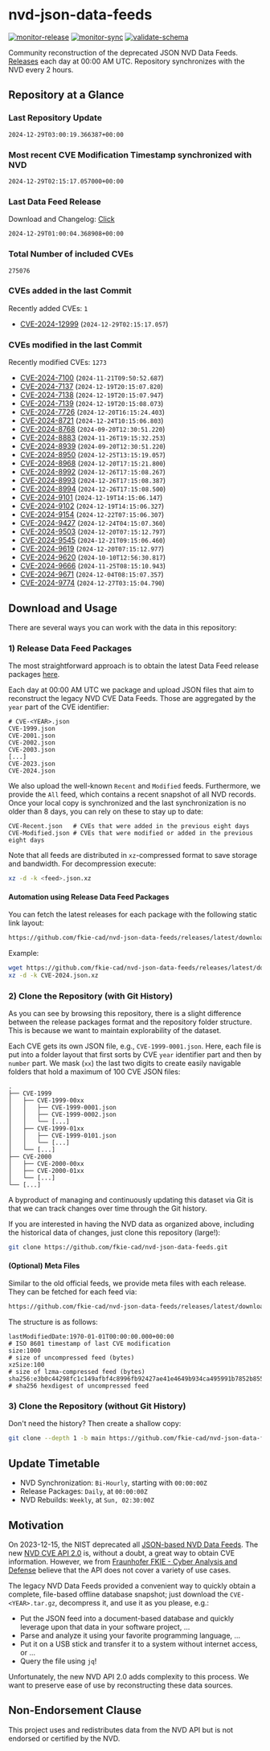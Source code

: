 # nvd-json-data-feeds

[![monitor-release](https://github.com/fkie-cad/nvd-json-data-feeds/actions/workflows/monitor_release.yml/badge.svg)](https://github.com/fkie-cad/nvd-json-data-feeds/actions/workflows/monitor_release.yml)
[![monitor-sync](https://github.com/fkie-cad/nvd-json-data-feeds/actions/workflows/monitor_sync.yml/badge.svg)](https://github.com/fkie-cad/nvd-json-data-feeds/actions/workflows/monitor_sync.yml)
[![validate-schema](https://github.com/fkie-cad/nvd-json-data-feeds/actions/workflows/validate_schema.yml/badge.svg)](https://github.com/fkie-cad/nvd-json-data-feeds/actions/workflows/validate_schema.yml)

Community reconstruction of the deprecated JSON NVD Data Feeds.
[Releases](https://github.com/fkie-cad/nvd-json-data-feeds/releases/latest) each day at 00:00 AM UTC.
Repository synchronizes with the NVD every 2 hours.

## Repository at a Glance

### Last Repository Update

```plain
2024-12-29T03:00:19.366387+00:00
```

### Most recent CVE Modification Timestamp synchronized with NVD

```plain
2024-12-29T02:15:17.057000+00:00
```

### Last Data Feed Release

Download and Changelog: [Click](https://github.com/fkie-cad/nvd-json-data-feeds/releases/latest)

```plain
2024-12-29T01:00:04.368908+00:00
```

### Total Number of included CVEs

```plain
275076
```

### CVEs added in the last Commit

Recently added CVEs: `1`

- [CVE-2024-12999](CVE-2024/CVE-2024-129xx/CVE-2024-12999.json) (`2024-12-29T02:15:17.057`)


### CVEs modified in the last Commit

Recently modified CVEs: `1273`

- [CVE-2024-7100](CVE-2024/CVE-2024-71xx/CVE-2024-7100.json) (`2024-11-21T09:50:52.687`)
- [CVE-2024-7137](CVE-2024/CVE-2024-71xx/CVE-2024-7137.json) (`2024-12-19T20:15:07.820`)
- [CVE-2024-7138](CVE-2024/CVE-2024-71xx/CVE-2024-7138.json) (`2024-12-19T20:15:07.947`)
- [CVE-2024-7139](CVE-2024/CVE-2024-71xx/CVE-2024-7139.json) (`2024-12-19T20:15:08.073`)
- [CVE-2024-7726](CVE-2024/CVE-2024-77xx/CVE-2024-7726.json) (`2024-12-20T16:15:24.403`)
- [CVE-2024-8721](CVE-2024/CVE-2024-87xx/CVE-2024-8721.json) (`2024-12-24T10:15:06.803`)
- [CVE-2024-8768](CVE-2024/CVE-2024-87xx/CVE-2024-8768.json) (`2024-09-20T12:30:51.220`)
- [CVE-2024-8883](CVE-2024/CVE-2024-88xx/CVE-2024-8883.json) (`2024-11-26T19:15:32.253`)
- [CVE-2024-8939](CVE-2024/CVE-2024-89xx/CVE-2024-8939.json) (`2024-09-20T12:30:51.220`)
- [CVE-2024-8950](CVE-2024/CVE-2024-89xx/CVE-2024-8950.json) (`2024-12-25T13:15:19.057`)
- [CVE-2024-8968](CVE-2024/CVE-2024-89xx/CVE-2024-8968.json) (`2024-12-20T17:15:21.800`)
- [CVE-2024-8992](CVE-2024/CVE-2024-89xx/CVE-2024-8992.json) (`2024-12-26T17:15:08.267`)
- [CVE-2024-8993](CVE-2024/CVE-2024-89xx/CVE-2024-8993.json) (`2024-12-26T17:15:08.387`)
- [CVE-2024-8994](CVE-2024/CVE-2024-89xx/CVE-2024-8994.json) (`2024-12-26T17:15:08.500`)
- [CVE-2024-9101](CVE-2024/CVE-2024-91xx/CVE-2024-9101.json) (`2024-12-19T14:15:06.147`)
- [CVE-2024-9102](CVE-2024/CVE-2024-91xx/CVE-2024-9102.json) (`2024-12-19T14:15:06.327`)
- [CVE-2024-9154](CVE-2024/CVE-2024-91xx/CVE-2024-9154.json) (`2024-12-22T07:15:06.307`)
- [CVE-2024-9427](CVE-2024/CVE-2024-94xx/CVE-2024-9427.json) (`2024-12-24T04:15:07.360`)
- [CVE-2024-9503](CVE-2024/CVE-2024-95xx/CVE-2024-9503.json) (`2024-12-20T07:15:12.797`)
- [CVE-2024-9545](CVE-2024/CVE-2024-95xx/CVE-2024-9545.json) (`2024-12-21T09:15:06.460`)
- [CVE-2024-9619](CVE-2024/CVE-2024-96xx/CVE-2024-9619.json) (`2024-12-20T07:15:12.977`)
- [CVE-2024-9620](CVE-2024/CVE-2024-96xx/CVE-2024-9620.json) (`2024-10-10T12:56:30.817`)
- [CVE-2024-9666](CVE-2024/CVE-2024-96xx/CVE-2024-9666.json) (`2024-11-25T08:15:10.943`)
- [CVE-2024-9671](CVE-2024/CVE-2024-96xx/CVE-2024-9671.json) (`2024-12-04T08:15:07.357`)
- [CVE-2024-9774](CVE-2024/CVE-2024-97xx/CVE-2024-9774.json) (`2024-12-27T03:15:04.790`)


## Download and Usage

There are several ways you can work with the data in this repository:

### 1) Release Data Feed Packages

The most straightforward approach is to obtain the latest Data Feed release packages [here](https://github.com/fkie-cad/nvd-json-data-feeds/releases/latest).

Each day at 00:00 AM UTC we package and upload JSON files that aim to reconstruct the legacy NVD CVE Data Feeds.
Those are aggregated by the `year` part of the CVE identifier:

```
# CVE-<YEAR>.json
CVE-1999.json
CVE-2001.json
CVE-2002.json
CVE-2003.json
[...]
CVE-2023.json
CVE-2024.json
```

We also upload the well-known `Recent` and `Modified` feeds.
Furthermore, we provide the `All` feed, which contains a recent snapshot of all NVD records.
Once your local copy is synchronized and the last synchronization is no older than 8 days, you can rely on these to stay up to date:

```plain
CVE-Recent.json   # CVEs that were added in the previous eight days
CVE-Modified.json # CVEs that were modified or added in the previous eight days
```

Note that all feeds are distributed in `xz`-compressed format to save storage and bandwidth.
For decompression execute:

```sh
xz -d -k <feed>.json.xz
```

#### Automation using Release Data Feed Packages

You can fetch the latest releases for each package with the following static link layout:

```sh
https://github.com/fkie-cad/nvd-json-data-feeds/releases/latest/download/CVE-<YEAR>.json.xz
```

Example:

```sh
wget https://github.com/fkie-cad/nvd-json-data-feeds/releases/latest/download/CVE-2024.json.xz
xz -d -k CVE-2024.json.xz
```

### 2) Clone the Repository (with Git History)

As you can see by browsing this repository, there is a slight difference between the release packages format and the repository folder structure.
This is because we want to maintain explorability of the dataset.

Each CVE gets its own JSON file, e.g., `CVE-1999-0001.json`.
Here, each file is put into a folder layout that first sorts by CVE `year` identifier part and then by `number` part.
We mask (`xx`) the last two digits to create easily navigable folders that hold a maximum of 100 CVE JSON files:

```plain
.
├── CVE-1999
│   ├── CVE-1999-00xx
│   │   ├── CVE-1999-0001.json
│   │   ├── CVE-1999-0002.json
│   │   └── [...]
│   ├── CVE-1999-01xx
│   │   ├── CVE-1999-0101.json
│   │   └── [...]
│   └── [...]
├── CVE-2000
│   ├── CVE-2000-00xx
│   ├── CVE-2000-01xx
│   └── [...]
└── [...]
```

A byproduct of managing and continuously updating this dataset via Git is that we can track changes over time through the Git history.

If you are interested in having the NVD data as organized above, including the historical data of changes, just clone this repository (large!):

```sh
git clone https://github.com/fkie-cad/nvd-json-data-feeds.git
```

#### (Optional) Meta Files

Similar to the old official feeds, we provide meta files with each release. They can be fetched for each feed via:

```sh
https://github.com/fkie-cad/nvd-json-data-feeds/releases/latest/download/CVE-<YEAR>.meta
```

The structure is as follows:

```plain
lastModifiedDate:1970-01-01T00:00:00.000+00:00                          # ISO 8601 timestamp of last CVE modification
size:1000                                                               # size of uncompressed feed (bytes)
xzSize:100                                                              # size of lzma-compressed feed (bytes)
sha256:e3b0c44298fc1c149afbf4c8996fb92427ae41e4649b934ca495991b7852b855 # sha256 hexdigest of uncompressed feed
```

### 3) Clone the Repository (without Git History)

Don't need the history? Then create a shallow copy:

```sh
git clone --depth 1 -b main https://github.com/fkie-cad/nvd-json-data-feeds.git
```


## Update Timetable

* NVD Synchronization: `Bi-Hourly`, starting with `00:00:00Z`
* Release Packages: `Daily`, at `00:00:00Z`
* NVD Rebuilds: `Weekly`, at `Sun, 02:30:00Z`


## Motivation

On 2023-12-15, the NIST deprecated all [JSON-based NVD Data Feeds](https://nvd.nist.gov/vuln/data-feeds#divRetirementBanner-1).
The new [NVD CVE API 2.0](https://nvd.nist.gov/developers/vulnerabilities) is, without a doubt, a great way to obtain CVE information.
However, we from [Fraunhofer FKIE - Cyber Analysis and Defense](https://www.fkie.fraunhofer.de/en/departments/cad.html) believe that the API does not cover a variety of use cases.

The legacy NVD Data Feeds provided a convenient way to quickly obtain a complete, file-based offline database snapshot; just download the `CVE-<YEAR>.tar.gz`, decompress it, and use it as you please, e.g.:

- Put the JSON feed into a document-based database and quickly leverage upon that data in your software project, ...
- Parse and analyze it using your favorite programming language, ...
- Put it on a USB stick and transfer it to a system without internet access, or ...
- Query the file using `jq`!

Unfortunately, the new NVD API 2.0 adds complexity to this process.
We want to preserve ease of use by reconstructing these data sources.

## Non-Endorsement Clause

This project uses and redistributes data from the NVD API but is not endorsed or certified by the NVD.